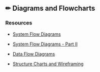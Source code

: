 ## ✏ Diagrams and Flowcharts 

### Resources
* [System Flow Diagrams](https://docs.google.com/presentation/d/1FSOoHTacDTarfvMh2sYBrw1TahVGHxsuAfPoIatp-fA/edit?usp=drive_web&authuser=1)

* [System Flow Diagrams - Part II](https://docs.google.com/presentation/d/1DaQDKk_TDef2t3phHJzKOCKBGvOx5CAiNCA3M1xt_cg/edit?usp=drive_web&authuser=1)

* [Data Flow Diagrams](https://docs.google.com/presentation/d/1PpKiw8hb6SHlvnbtrM3kDq7AKKCzKRcTsDFOxYJy5_I/edit?usp=drive_web&authuser=1)

* [Structure Charts and Wireframing](https://docs.google.com/presentation/d/1hTMGbcMMprNEWT_atD5eEWimdVmwp2iuMAsS-5o3_ms/edit?usp=drive_web&authuser=1)
